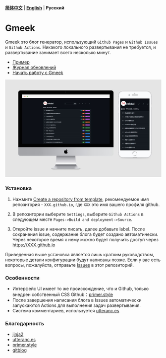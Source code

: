 **[简体中文](README.md)** | **[English](README-en.md)** | **Русский**
# Gmeek

Gmeek это блог генератор, использующий `Github Pages` и `Github Issues` и `Github Actions`. Никакого локального развертывания не требуется, и развертывание занимает всего несколько минут.

- [Пример](http://meekdai.github.io/)
- [Журнал обновлений](https://meekdai.github.io/post/Gmeek-geng-xin-ri-zhi.html)
- [Начать работу с Gmeek](https://blog.meekdai.com/post/Gmeek-kuai-su-shang-shou.html)

![dark](img/dark.jpg)

### Установка
1. Нажмите [Create a repository from template](https://github.com/new?template_name=Gmeek-template&template_owner=Meekdai), рекомендуемое имя репозитория - `XXX.github.io`, где `XXX` это имя вашего профиля github.

2. В репозитории выберите `Settings`, выберите `Github Actions` в следующем месте `Pages->Build and deployment->Source`.

3. Откройте issue и начните писать, далее добавьте label. После сохранения issue, содержание блога будет создано автоматически. Через некоторое время к нему можно будет получить доступ через https://XXX.github.io

Приведенная выше установка является лишь кратким руководством, некоторые детали конфигурации будут написаны позже. Если у вас есть вопросы, пожалуйста, отправьте [Issues](https://github.com/Meekdai/Gmeek/issues) в этот репозиторий.

### Особенности

- Интерфейс UI имеет то же происхождение, что и Github, только внедрен собственный CSS Github：[primer.style](https://primer.style/css)
- После завершения написания блога в Issues автоматически запускаются Actions для выполнения задач развертывания.
- Система комментариев, используется [utteranc.es](https://utteranc.es/)

### Благодарность
- [jinja2](https://jinja.palletsprojects.com/)
- [utteranc.es](https://utteranc.es/)
- [primer.style](https://primer.style/css)
- [gitblog](https://github.com/yihong0618/gitblog)
